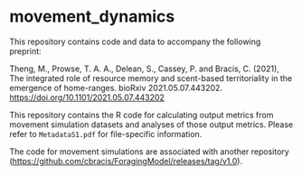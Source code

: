 # movement_dynamics

This repository contains code and data to accompany the following preprint:

Theng, M., Prowse, T. A. A., Delean, S., Cassey, P. and Bracis, C. (2021), The integrated role of resource memory and scent-based territoriality in the emergence of home-ranges. bioRxiv 2021.05.07.443202. https://doi.org/10.1101/2021.05.07.443202

This repository contains the R code for calculating output metrics from movement simulation datasets and analyses of those output metrics. Please refer to `MetadataS1.pdf` for file-specific information. 

The code for movement simulations are associated with another repository (https://github.com/cbracis/ForagingModel/releases/tag/v1.0).
